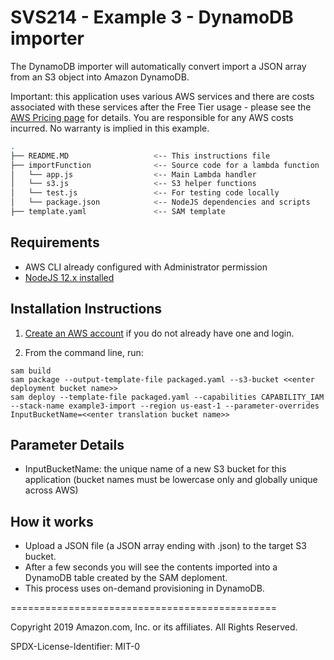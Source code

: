 # SVS214 - Example 3 - DynamoDB importer

The DynamoDB importer will automatically convert import a JSON array from an S3 object into Amazon DynamoDB.

Important: this application uses various AWS services and there are costs associated with these services after the Free Tier usage - please see the [AWS Pricing page](https://aws.amazon.com/pricing/) for details. You are responsible for any AWS costs incurred. No warranty is implied in this example.

```bash
.
├── README.MD                   <-- This instructions file
├── importFunction              <-- Source code for a lambda function
│   └── app.js                  <-- Main Lambda handler
│   └── s3.js                   <-- S3 helper functions
│   └── test.js                 <-- For testing code locally
│   └── package.json            <-- NodeJS dependencies and scripts
├── template.yaml               <-- SAM template
```

## Requirements

* AWS CLI already configured with Administrator permission
* [NodeJS 12.x installed](https://nodejs.org/en/download/)

## Installation Instructions

1. [Create an AWS account](https://portal.aws.amazon.com/gp/aws/developer/registration/index.html) if you do not already have one and login.

1. From the command line, run:
```
sam build
sam package --output-template-file packaged.yaml --s3-bucket <<enter deployment bucket name>>
sam deploy --template-file packaged.yaml --capabilities CAPABILITY_IAM --stack-name example3-import --region us-east-1 --parameter-overrides InputBucketName=<<enter translation bucket name>>
```

## Parameter Details

* InputBucketName: the unique name of a new S3 bucket for this application (bucket names must be lowercase only and globally unique across AWS)

## How it works

* Upload a JSON file (a JSON array ending with .json) to the target S3 bucket.
* After a few seconds you will see the contents imported into a DynamoDB table created by the SAM deploment.
* This process uses on-demand provisioning in DynamoDB.

==============================================

Copyright 2019 Amazon.com, Inc. or its affiliates. All Rights Reserved.

SPDX-License-Identifier: MIT-0